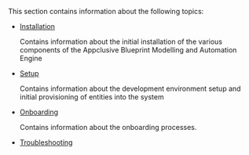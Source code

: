 This section contains information about the following topics:

* [Installation](Installation/)

	Contains information about the initial installation of the various components of the Appclusive Blueprint Modelling and Automation Engine

* [Setup](Setup/)

	Contains information about the development environment setup and initial provisioning of entities into the system

* [Onboarding](Onboarding/)

	Contains information about the onboarding processes.

* [Troubleshooting](Troubleshooting/)
